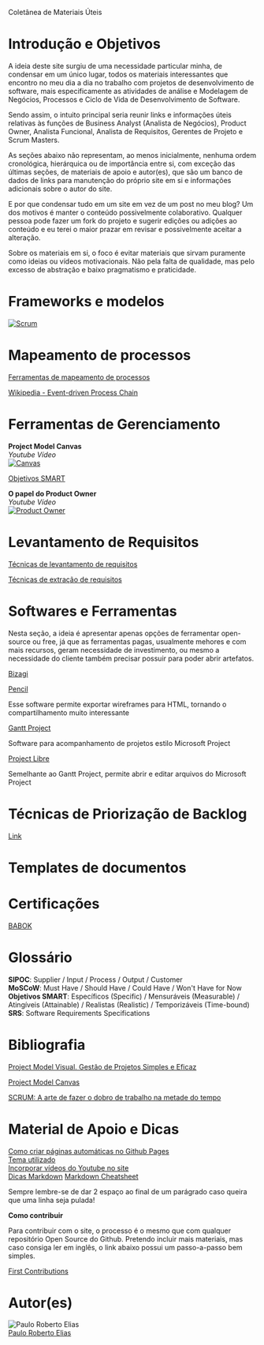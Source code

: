 Coletânea de Materiais Úteis

# Introdução e Objetivos

A ideia deste site surgiu de uma necessidade particular minha, de condensar em um único lugar, todos os materiais interessantes que encontro no meu dia a dia no trabalho com projetos de desenvolvimento de software, mais especificamente as atividades de análise e Modelagem de Negócios, Processos e Ciclo de Vida de Desenvolvimento de Software.  

Sendo assim, o intuito principal seria reunir links e informações úteis relativas às funções de Business Analyst (Analista de Negócios), Product Owner, Analista Funcional, Analista de Requisitos, Gerentes de Projeto e Scrum Masters.  

As seções abaixo não representam, ao menos inicialmente, nenhuma ordem cronológica, hierárquica ou de importância entre si, com exceção das últimas seções, de materiais de apoio e autor(es), que são um banco de dados de links para manutenção do próprio site em si e informações adicionais sobre o autor do site. 

E por que condensar tudo em um site em vez de um post no meu blog? Um dos motivos é manter o conteúdo possivelmente colaborativo. Qualquer pessoa pode fazer um fork do projeto e sugerir edições ou adições ao conteúdo e eu terei o maior prazar em revisar e possivelmente aceitar a alteração.

Sobre os materiais em si, o foco é evitar materiais que sirvam puramente como ideias ou vídeos motivacionais. Não pela falta de qualidade, mas pelo excesso de abstração e baixo pragmatismo e praticidade.

# Frameworks e modelos

[![Scrum](http://img.youtube.com/vi/s4thQcgLCqk/0.jpg)](http://www.youtube.com/watch?v=s4thQcgLCqk "Scrum")  

# Mapeamento de processos

[Ferramentas de mapeamento de processos](https://www.lecom.com.br/blog/ferramentas-para-mapear-processos/)

[Wikipedia - Event-driven Process Chain](https://en.wikipedia.org/wiki/Event-driven_process_chain)

# Ferramentas de Gerenciamento

**Project Model Canvas**  
_Youtube Vídeo_  
[![Canvas](http://img.youtube.com/vi/lNfHODEQ-c8/0.jpg)](http://www.youtube.com/watch?v=lNfHODEQ-c8 "Canvas")  

[Objetivos SMART](https://www.portal-gestao.com/artigos/6197-o-que-s%C3%A3o-objectivos-smart.html)

**O papel do Product Owner**  
_Youtube Vídeo_  
[![Product Owner](http://img.youtube.com/vi/7lhnYbmovb4/0.jpg)](http://www.youtube.com/watch?v=7lhnYbmovb4 "Product Owner")

# Levantamento de Requisitos

[Técnicas de levantamento de requisitos](https://www.devmedia.com.br/tecnicas-para-levantamento-de-requisitos/9151)

[Técnicas de extração de requisitos](https://www.tiespecialistas.com.br/tecnicas-de-extracao-de-requisitos/)

# Softwares e Ferramentas

Nesta seção, a ideia é apresentar apenas opções de ferramentar open-source ou free, já que as ferramentas pagas, usualmente mehores e com mais recursos, geram necessidade de investimento, ou mesmo a necessidade do cliente também precisar possuir para poder abrir artefatos.

[Bizagi](https://portal.bizagi.com//en/download-modeler-confirmation?dwl=d40fb20ffc91a0cbb20cb8f7c328a52ff42ff11d)

[Pencil](https://pencil.evolus.vn/)

Esse software permite exportar wireframes para HTML, tornando o compartilhamento muito interessante

[Gantt Project](https://www.ganttproject.biz/download/free)  

Software para acompanhamento de projetos estilo Microsoft Project  

[Project Libre](https://www.projectlibre.com/product/projectlibre-open-source)  

Semelhante ao Gantt Project, permite abrir e editar arquivos do Microsoft Project

# Técnicas de Priorização de Backlog

[Link](https://imasters.com.br/devsecops/algumas-tecnicas-de-priorizacao-do-backlog)  

# Templates de documentos  

# Certificações

[BABOK](http://www.iiba.org.br/index.php/consultar/44-certificacao)

# Glossário

**SIPOC**: Supplier / Input / Process / Output / Customer  
**MoSCoW**: Must Have / Should Have / Could Have / Won't Have for Now  
**Objetivos SMART**: Específicos (Specific) / Mensuráveis (Measurable) / Atingíveis (Attainable) / Realistas (Realistic) / Temporizáveis (Time-bound)  
**SRS**: Software Requirements Specifications  

# Bibliografia

[Project Model Visual. Gestão de Projetos Simples e Eficaz](https://www.amazon.com.br/Visual-Project-Gest%C3%A3o-Projetos-Simples/dp/8547204989?tag=goog0ef-20&smid=A1ZZFT5FULY4LN&ascsubtag=go_729680143_34002717090_172477348789_aud-519888259198:pla-452222928197_c_)  

[Project Model Canvas](https://www.amazon.com.br/Project-model-Canvas-Finocchio-J%C3%BAnior/dp/8535274561?tag=goog0ef-20&smid=A1ZZFT5FULY4LN&ascsubtag=go_726685122_50066927923_242623737002_aud-519888259198:pla-590093322472_c_)  

[SCRUM: A arte de fazer o dobro de trabalho na metade do tempo](https://www.amazon.com.br/SCRUM-fazer-dobro-trabalho-metade-ebook/dp/B01N0QKCL5?tag=goog0ef-20&smid=A18CNA8NWQSYHH&ascsubtag=go_1366271959_58245915327_265589414315_pla-616317515735_c_)  

# Material de Apoio e Dicas

[Como criar páginas automáticas no Github Pages](https://nicolas-van.github.io/easy-markdown-to-github-pages/)  
[Tema utilizado](https://github.com/pages-themes/leap-day)  
[Incorporar vídeos do Youtube no site](http://embedyoutube.org/)  
[Dicas Markdown](https://blog.da2k.com.br/2015/02/08/aprenda-markdown/)
[Markdown Cheatsheet](https://github.com/adam-p/markdown-here/wiki/Markdown-Cheatsheet)

Sempre lembre-se de dar 2 espaço ao final de um parágrado caso queira que uma linha seja pulada!  

**Como contribuir**

Para contribuir com o site, o processo é o mesmo que com qualquer repositório Open Source do Github. Pretendo incluir mais materiais, mas caso consiga ler em inglês, o link abaixo possui um passo-a-passo bem simples.  

[First Contributions](https://github.com/PRElias/first-contributions)

# Autor(es)

![Paulo Roberto Elias](https://paulorobertoelias.com.br/img/profile.png)  
[Paulo Roberto Elias](https://paulorobertoelias.com.br)
